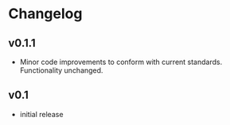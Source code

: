 # Changelog

## v0.1.1

- Minor code improvements to conform with current standards. Functionality unchanged.

## v0.1

- initial release

